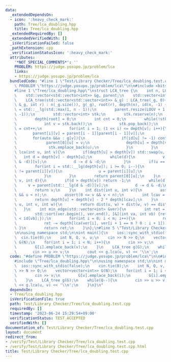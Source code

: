```yaml
---
data:
  _extendedDependsOn:
  - icon: ':heavy_check_mark:'
    path: Tree/lca_doubling.hpp
    title: Tree/lca_doubling.hpp
  _extendedRequiredBy: []
  _extendedVerifiedWith: []
  _isVerificationFailed: false
  _pathExtension: cpp
  _verificationStatusIcon: ':heavy_check_mark:'
  attributes:
    '*NOT_SPECIAL_COMMENTS*': ''
    PROBLEM: https://judge.yosupo.jp/problem/lca
    links:
    - https://judge.yosupo.jp/problem/lca
  bundledCode: "#line 1 \"Test/Library Checker/Tree/lca_doubling.test.cpp\"\n#define\
    \ PROBLEM \"https://judge.yosupo.jp/problem/lca\"\n\n#include <bits/stdc++.h>\n\
    #line 1 \"Tree/lca_doubling.hpp\"\nstruct LCA_tree {\n    int n, LOGV, root;\n\
    \    std::vector<std::vector<int>> &g, parent;\n    std::vector<int> depth, id;\n\
    \    LCA_tree(std::vector<std::vector<int>> &_g) : LCA_tree(_g, 0){}\n    LCA_tree(std::vector<std::vector<int>>\
    \ &_g, int r) : n(_g.size()), g(_g), root(r), depth(n), id(n, -1) {\n        LOGV\
    \ = std::__lg(std::max(1, n - 1));\n        parent.resize(LOGV + 1, std::vector<int>(n,\
    \ -1));\n        std::vector<int> stk;\n        stk.reserve(n);\n        stk.emplace_back(root);\n\
    \        depth[root] = 0;\n        int cnt = 0;\n        while(!stk.empty()){\n\
    \            int v = stk.back();\n            stk.pop_back();\n            id[v]\
    \ = cnt++;\n            for(int i = 1; (1 << i) <= depth[v]; i++){\n         \
    \       parent[i][v] = parent[i - 1][parent[i - 1][v]];\n            }\n     \
    \       for(auto &&u : g[v]){\n                if(id[u] != -1) continue;\n   \
    \             parent[0][u] = v;\n                depth[u] = depth[v] + 1;\n  \
    \              stk.emplace_back(u);\n            }\n        }\n    }\n    int\
    \ lca(int u, int v){\n        if(depth[u] > depth[v]) std::swap(u, v);\n     \
    \   int d = depth[v] - depth[u];\n        while(d){\n            v = parent[std::__lg(d\
    \ & -d)][v];\n            d -= d & -d;\n        }\n        if(u == v) return u;\n\
    \        for(int i = std::__lg(depth[v]); i >= 0; i--){\n            if(parent[i][u]\
    \ != parent[i][v]){\n                u = parent[i][u];\n                v = parent[i][v];\n\
    \            }\n        }\n        return parent[0][u];\n    }\n    int la(int\
    \ v, int d){\n        if(d > depth[v]) return -1;\n        while(d){\n       \
    \     v = parent[std::__lg(d & -d)][v];\n            d -= d & -d;\n        }\n\
    \        return v;\n    }\n    int dist(int u, int v){\n        assert(0 <= u\
    \ && u < n);\n        assert(0 <= v && v < n);\n        int lcav = lca(u, v);\n\
    \        return depth[u] + depth[v] - 2 * depth[lcav];\n    }\n    bool on_path(int\
    \ u, int v, int w){\n        return dist(u, w) + dist(w, v) == dist(u, v);\n \
    \   }\n    int min_edge(std::vector<int> &ver){\n        int ret = 0, m = ver.size();\n\
    \        std::sort(ver.begin(), ver.end(), [&](int va, int vb) {return id[va]\
    \ < id[vb];});\n        for(int i = 0; i < m; i++){\n            ret += depth[ver[i]];\n\
    \            ret -= depth[lca(ver[i], ver[i + 1 == m ? 0 : i + 1])];\n       \
    \ }\n        return ret;\n    }\n};\n#line 5 \"Test/Library Checker/Tree/lca_doubling.test.cpp\"\
    \n\nusing namespace std;\n\nint main(){\n    ios::sync_with_stdio(false);\n  \
    \  cin.tie(0);\n    int N, Q, v, u;\n    cin >> N >> Q;\n    vector<vector<int>>\
    \ G(N);\n    for(int i = 1; i < N; i++){\n        cin >> v;\n        G[v].emplace_back(i);\n\
    \        G[i].emplace_back(v);\n    }\n    LCA_tree g(G);\n    while(Q--){\n \
    \       cin >> u >> v;\n        cout << g.lca(u, v) << '\\n';\n    }\n}\n"
  code: "#define PROBLEM \"https://judge.yosupo.jp/problem/lca\"\n\n#include <bits/stdc++.h>\n\
    #include \"Tree/lca_doubling.hpp\"\n\nusing namespace std;\n\nint main(){\n  \
    \  ios::sync_with_stdio(false);\n    cin.tie(0);\n    int N, Q, v, u;\n    cin\
    \ >> N >> Q;\n    vector<vector<int>> G(N);\n    for(int i = 1; i < N; i++){\n\
    \        cin >> v;\n        G[v].emplace_back(i);\n        G[i].emplace_back(v);\n\
    \    }\n    LCA_tree g(G);\n    while(Q--){\n        cin >> u >> v;\n        cout\
    \ << g.lca(u, v) << '\\n';\n    }\n}\n"
  dependsOn:
  - Tree/lca_doubling.hpp
  isVerificationFile: true
  path: Test/Library Checker/Tree/lca_doubling.test.cpp
  requiredBy: []
  timestamp: '2023-06-24 15:29:54+09:00'
  verificationStatus: TEST_ACCEPTED
  verifiedWith: []
documentation_of: Test/Library Checker/Tree/lca_doubling.test.cpp
layout: document
redirect_from:
- /verify/Test/Library Checker/Tree/lca_doubling.test.cpp
- /verify/Test/Library Checker/Tree/lca_doubling.test.cpp.html
title: Test/Library Checker/Tree/lca_doubling.test.cpp
---
```

